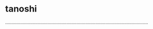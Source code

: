 # tanoshi

..................................................................................................................